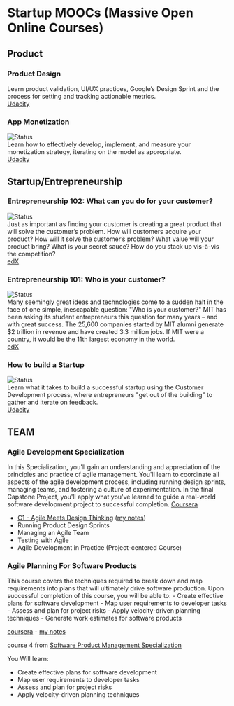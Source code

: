 # Startup MOOCs (Massive Open Online Courses)

## Product
### Product Design
Learn product validation, UI/UX practices, Google’s Design Sprint and the process for setting and tracking actionable metrics.  
[Udacity](https://www.udacity.com/course/product-design--ud509)

### App Monetization
![Status](https://img.shields.io/badge/status-done-brightgreen.svg)  
Learn how to effectively develop, implement, and measure your monetization strategy, iterating on the model as appropriate.  
[Udacity](https://www.udacity.com/course/app-monetization--ud518)

## Startup/Entrepreneurship
### Entrepreneurship 102: What can you do for your customer?
![Status](https://img.shields.io/badge/status-done-brightgreen.svg)  
Just as important as finding your customer is creating a great product that will solve the customer’s problem.  How will customers acquire your product?  How will it solve the customer’s problem? What value will your product bring?  What is your secret sauce?  How do you stack up vis-à-vis the competition?  
[edX](https://www.edx.org/course/entrepreneurship-102-what-can-you-do-mitx-15-390-2x-0)

### Entrepreneurship 101: Who is your customer?
![Status](https://img.shields.io/badge/status-done-brightgreen.svg)  
Many seemingly great ideas and technologies come to a sudden halt in the face of one simple, inescapable question:
"Who is your customer?"
MIT has been asking its student entrepreneurs this question for many years – and with great success. The 25,600 companies started by MIT alumni generate $2 trillion in revenue and have created 3.3 million jobs. If MIT were a country, it would be the 11th largest economy in the world.  
[edX](https://www.edx.org/course/entrepreneurship-101-who-customer-mitx-15-390-1x-0)

### How to build a Startup
![Status](https://img.shields.io/badge/status-done-brightgreen.svg)  
Learn what it takes to build a successful startup using the Customer Development process, where entrepreneurs "get out of the building" to gather and iterate on feedback.  
[Udacity](https://www.udacity.com/course/how-to-build-a-startup--ep245)

## TEAM

### Agile Development Specialization
In this Specialization, you'll gain an understanding and appreciation of the principles and practice of agile management. You'll learn to coordinate all aspects of the agile development process, including running design sprints, managing teams, and fostering a culture of experimentation. In the final Capstone Project, you'll apply what you've learned to guide a real-world software development project to successful completion.
[Coursera](https://www.coursera.org/specializations/agile-development)
  - [C1 - Agile Meets Design Thinking](https://www.coursera.org/learn/uva-darden-getting-started-agile?specialization=agile-development) ([my notes](./agile-dev-sp/c1/readme.md))
  - Running Product Design Sprints
  - Managing an Agile Team
  - Testing with Agile
  - Agile Development in Practice (Project-centered Course)

### Agile Planning For Software Products
This course covers the techniques required to break down and map requirements into plans that will ultimately drive software production. Upon successful completion of this course, you will be able to: - Create effective plans for software development - Map user requirements to developer tasks - Assess and plan for project risks - Apply velocity-driven planning techniques - Generate work estimates for software products

[coursera](https://www.coursera.org/learn/agile-planning-for-software-products) - [my notes](./apfsp/readme.md)

course 4 from [Software Product Management Specialization](https://www.coursera.org/specializations/product-management)

You Will learn:
- Create effective plans for software development
- Map user requirements to developer tasks
- Assess and plan for project risks
- Apply velocity-driven planning techniques